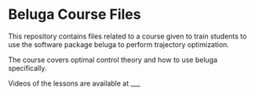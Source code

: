 # Beluga Course Files
This repository contains files related to a course given to train students to use the software package beluga to perform trajectory optimization.

The course covers optimal control theory and how to use beluga specifically.

Videos of the lessons are available at ___
